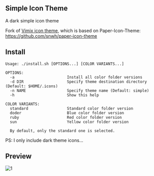 ## Simple Icon Theme

A dark simple icon theme

Fork of [Vimix icon theme](https://github.com/vinceliuice/Vimix-icon-theme), which is based on Paper-Icon-Theme: https://github.com/snwh/paper-icon-theme

## Install
```
Usage: ./install.sh [OPTIONS...] [COLOR VARIANTS...]

OPTIONS:
  -a                       Install all color folder versions
  -d DIR                   Specify theme destination directory (Default: $HOME/.icons)
  -n NAME                  Specify theme name (Default: simple)
  -h                       Show this help

COLOR VARIANTS:
  standard                 Standard color folder version
  doder                    Blue color folder version
  ruby                     Red color folder version
  sun                      Yellow color folder version

  By default, only the standard one is selected.
```

PS: I only include dark theme icons...

## Preview
![1](../master/Preview.png)
